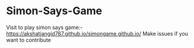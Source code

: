 # Simon-Says-Game
Visit to play simon says game:- https://akshatjangid787.github.io/simongame.github.io/
Make issues if you want to contribute
